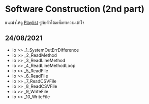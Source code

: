 # Software Construction (2nd part)
แนะนำให้ดู
[Playlist](https://www.youtube.com/playlist?list=PLTcyHqDgvDNRvroP8ou-c5tb1lG2_7ltE)
คู่กับตัวโค้ดเพื่อทำความเข้าใจ

## 24/08/2021
* io >> _1_SystemOutErrDifference
* io >> _2_ReadMethod
* io >> _3_ReadLineMethod
* io >> _4_ReadLineMethodLoop
* io >> _5_ReadFile
* io >> _6_ReadFile
* io >> _7_ReadCSVFile
* io >> _8_ReadCSVFile
* io >> _9_WriteFile
* io >> _10_WriteFile
